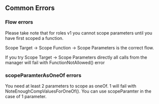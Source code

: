 ## Common Errors

### Flow errors

Please take note that for roles v1 you cannot scope parameters until you have first scoped a function.
 
Scope Target -> Scope Function -> Scope Parameters is the correct flow.
 
If you try Scope Target -> Scope Parameters directly all calls from the manager will fail with FunctionNotAllowed() error

### scopeParamterAsOneOf errors

You need at least 2 parameters to scope as oneOf. 1 will fail with NoteEnoughCompValuesForOneOf(). You can use scopeParamter in the case of 1 parameter.

